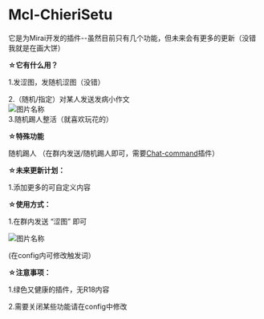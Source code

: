 # Mcl-ChieriSetu
它是为Mirai开发的插件--虽然目前只有几个功能，但未来会有更多的更新（没错我就是在画大饼）    
  
    
      
**☆它有什么用？**
  
1.发涩图，发随机涩图（没错）  
  
2.（随机/指定）对某人发送发病小作文       
![图片名称](http://f0.0sm.com/node0/2022/07/862CE78ED8C1D2A9-89fd84f2297142aa.png)    
3.随机踢人整活（就喜欢玩花的）
  
**☆特殊功能**

随机踢人 （在群内发送/随机踢人即可，需要[Chat-command](https://github.com/project-mirai/chat-command)插件）  

**☆未来更新计划：**  
  
1.添加更多的可自定义内容    
  
**☆使用方式：**  
  
1.在群内发送  “涩图” 即可  

![图片名称](http://f0.0sm.com/node0/2022/07/862CCE6022CB501B-103580520f1c0529.png)  
  
(在config内可修改触发词）  
  
**☆注意事项：**  
  
1.绿色又健康的插件，无R18内容  
  
2.需要关闭某些功能请在config中修改    
